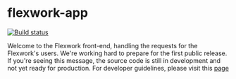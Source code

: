 # flexwork-app

[![Build status](https://github.com/theflexwork/flexwork-frontend/actions/workflows/node.js.yml/badge.svg)](https://github.com/theflexwork/flexwork-frontend/actions/workflows/node.js.yml)

Welcome to the Flexwork front-end, handling the requests for the Flexwork's users. We're working hard to prepare for the first public release. If you're seeing this message, the source code is still in development and not yet ready for production. For developer guidelines, please visit this [page](https://theflexwork.github.io/flexwork-docs/developer_guides/front_end)
